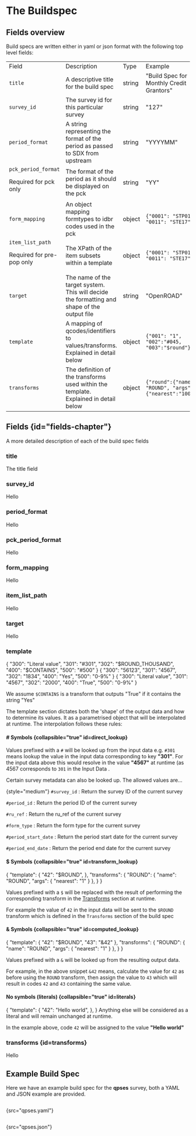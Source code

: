 <show-structure for="chapter" depth="2"/>

# The Buildspec

## Fields overview

Build specs are written either in yaml or json format with the following top level fields:

<table>
<tr>
    <td>Field</td>
    <td>Description</td>
    <td>Type</td>
    <td>Example</td>
</tr>
    
<tr>
    <td><code>title</code></td>
    <td>A descriptive title for the build spec</td>
    <td>string</td>
    <td>"Build Spec for Monthly Credit Grantors"</td>
</tr>

<tr>
    <td><code>survey_id</code></td>
    <td>The survey id for this particular survey</td>
    <td>string</td>
    <td>"127"</td>
</tr>

<tr>
    <td><code>period_format</code></td>
    <td>A string representing the format of the period as passed to SDX from upstream</td>
    <td>string</td>
    <td>"YYYYMM"</td>
</tr>

<tr>
    <td>
        <code>pck_period_format</code>
        <note>
            <p>
                Required for pck only
            </p>
        </note>
    </td>
    <td>The format of the period as it should be displayed on the pck</td>
    <td>string</td>
    <td>"YY"</td>
</tr>

<tr>
    <td><code>form_mapping</code></td>
    <td>An object mapping formtypes to idbr codes used in the pck</td>
    <td>object</td>
    <td>
        <code>{"0001": "STP01", "0011": "STE17"}</code>
    </td>
</tr>

<tr>
    <td>
        <code>item_list_path</code>
        <note>
            <p>
                Required for pre-pop only
            </p>
        </note>
    </td>
    <td>The XPath of the item subsets within a template</td>
    <td>object</td>
    <td>
        <code>{"0001": "STP01", "0011": "STE17"}</code>
    </td>
</tr>

<tr>
    <td><code>target</code></td>
    <td>The name of the target system. This will decide the formatting and shape of the output file</td>
    <td>string</td>
    <td>"OpenROAD"</td>
</tr>


<tr>
    <td><code>template</code></td>
    <td>A mapping of qcodes/identifiers to values/transforms. Explained in detail below</td>
    <td>object</td>
    <td>
        <code>{"001": "1", "002":"#045, "003":"$round"}</code>
    </td>
</tr>

<tr>
    <td><code>transforms</code></td>
    <td>The definition of the transforms used within the template. Explained in detail below	</td>
    <td>object</td>
    <td>
        <code>{"round":{"name": "ROUND", "args":{"nearest":"1000"}}}</code>
    </td>
</tr>
</table>

## Fields {id="fields-chapter"}

A more detailed description of each of the build spec fields

### title 

The title field

### survey_id 

Hello

### period_format 

Hello

### pck_period_format

Hello

### form_mapping

Hello

### item_list_path

Hello

### target

Hello

### template

<tabs>
<tab title="Template">

<code-block lang="json">
{
    "300": "Literal value",
    "301": "#301",
    "302": "$ROUND_THOUSAND",
    "400": "$CONTAINS",
    "500": "#500"
}
</code-block>

</tab>
<tab title="Input Data" id="input_data">

<code-block lang="json">
{
    "300": "56123",
    "301": "4567",
    "302": "1834",
    "400": "Yes",
    "500": "0-9%"
}
</code-block>


</tab>

<tab title="Output">

<code-block lang="json">
{
    "300": "Literal value",
    "301": "4567",
    "302": "2000",
    "400": "True",
    "500": "0-9%"
}
</code-block>

</tab>

</tabs>

<note>
    <p>
        We assume <code>$CONTAINS</code> is a transform that outputs "True" if it contains the string "Yes"
    </p>
</note>

The template section dictates both the 'shape' of the output data and how to determine its values. It as a parametrised object that will be interpolated at runtime. The interpolation follows these rules:

#### # Symbols {collapsible="true" id=direct_lookup}
Values prefixed with a `#` will be looked up from the input data e.g. `#301` means lookup the value in the input data corresponding to key **"301"**. For the input data above this would resolve in the value **"4567"** at runtime (as 4567 corresponds to `301` in the Input Data .
  
Certain survey metadata can also be looked up. The allowed values are...

{style="medium"}
`#survey_id`
: Return the survey ID of the current survey

`#period_id`
: Return the period ID of the current survey

`#ru_ref`
: Return the ru_ref of the current survey

`#form_type`
: Return the form type for the current survey

`#period_start_date`
: Return the period start date for the current survey

`#period_end_date`
: Return the period end date for the current survey

#### $ Symbols {collapsible="true" id=transform_lookup}

<code-block lang="json">
{
    "template": {
        "42": "$ROUND",
    },
    "transforms": {
        "ROUND": {
            "name": "ROUND",
            "args": {
                "nearest": "1"
            }
        },
    }
}
</code-block>

Values prefixed with a `$` will be replaced with the result of performing the corresponding transform in the [Transforms](#transforms) section at runtime.

For example the value of `42` in the input data will be sent to the `$ROUND` transform which is defined in the `Transforms` section of the build spec

#### & Symbols {collapsible="true" id=computed_lookup}

<code-block lang="json">
{
    "template": {
        "42": "$ROUND",
        "43": "&42"
    },
    "transforms": {
        "ROUND": {
            "name": "ROUND",
            "args": {
                "nearest": "1"
            }
        },
    }
}
</code-block>

Values prefixed with a `&` will be looked up from the resulting output data.

For example, in the above snippet `&42` means, calculate the value for `42` as before using the `ROUND` transform, then assign the value to `43` which will result in codes `42` and `43` containing the same value.

#### No symbols (literals) {collapsible="true" id=literals}

<code-block lang="json">
{
    "template": {
        "42": "Hello world",
    },
}
</code-block>
Anything else will be considered as a literal and will remain unchanged at runtime.

In the example above, code `42` will be assigned to the value **"Hello world"**

### transforms {id=transforms}

Hello

## Example Build Spec

Here we have an example build spec for the **qpses** survey, both a YAML and JSON example are provided.
<tabs>
<tab title="YAML">

```yaml
```
{src="qpses.yaml"}

</tab>
<tab title="JSON">

```json
```
{src="qpses.json"}


</tab>
</tabs>



